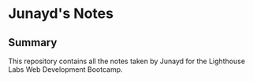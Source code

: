 # Junayd's Notes

## Summary

This repository contains all the notes taken by Junayd for the Lighthouse Labs Web Development Bootcamp.